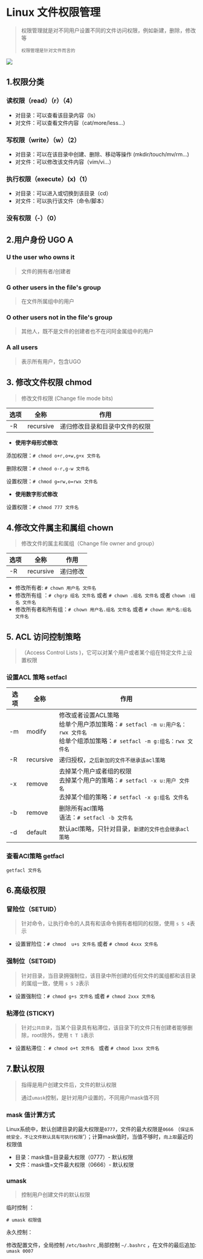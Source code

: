 # Linux 文件权限管理

> 权限管理就是对不同用户设置不同的文件访问权限，例如新建，删除，修改等
>
> `权限管理是针对文件而言的`

![](http://img.tigeru.cn/FmZEZcalFy2LaqhPq2aZzvl4tUD3)

## 1.权限分类

### 读权限（read）（r）（4）

* 对目录：可以查看该目录内容（ls）
* 对文件：可以查看文件内容（cat/more/less...）

### 写权限（write）（w）（2）

* 对目录：可以在该目录中创建、删除、移动等操作 (mkdir/touch/mv/rm...)
* 对文件：可以修改该文件内容（vim/vi...）

### 执行权限（execute）(x)（1）

* 对目录：可以进入或切换到该目录（cd）
* 对文件：可以执行该文件（命令/脚本）

### 没有权限（-）（0）

## 2.用户身份 UGO A

### U  the user who owns it

> 文件的拥有者/创建者

### G  other users in the file's  group

> 在文件所属组中的用户

### O  other users not in the file's group

>其他人，既不是文件的创建者也不在问阿金属组中的用户

### A  all  users

> 表示所有用户，包含UGO

## 3. 修改文件权限 chmod

> 修改文件权限  (Change file mode bits)

| 选项 | 全称      | 作用                           |
| ---- | --------- | ------------------------------ |
| -R   | recursive | 递归修改目录和目录中文件的权限 |

* **使用字母形式修改**

添加权限：`# chmod o+r,o+w,g+x 文件名`

删除权限：`# chmod o-r,g-w 文件名`

设置权限：`# chmod g=rw,o=rwx 文件名`

* **使用数字形式修改**

设置权限：`# chmod 777 文件名`

## 4.修改文件属主和属组 chown

> 修改文件的属主和属组（Change file owner and group）

| 选项 | 全称      | 作用     |
| ---- | --------- | -------- |
| -R   | recursive | 递归修改 |

- 修改所有者: `# chown 用户名 文件名`
- 修改所有组 ：`# chgrp 组名 文件名` 或者 `# chown .组名 文件名` 或者 `chown :组名 文件名` 
- 修改所有者和所有组：`# chown 用户名.组名 文件名` 或者 `# chown 用户名:组名 文件名`

## 5. ACL 访问控制策略

> （Access Control Lists )，它可以对某个用户或者某个组在特定文件上设置权限

### 设置ACL 策略 setfacl

| 选项 | 全称      | 作用                                                         |
| ---- | --------- | ------------------------------------------------------------ |
| -m   | modify    | 修改或者设置ACL策略<br>给单个用户添加策略：`# setfacl -m u:用户名：rwx 文件名`<br>给单个组添加策略：`# setfacl -m g:组名：rwx 文件名` |
| -R   | recursive | 递归授权，`之后新加的文件不继承该acl策略`                    |
| -x   | remove    | 去掉某个用户或者组的权限<br>去掉某个用户的策略：`# setfacl -x u:用户 文件名`<br>去掉某个组的策略：`# setfacl -x g:组名 文件名` |
| -b   | remove    | 删除所有acl策略<br>语法：`# setfacl -b 文件名`               |
| -d   | default   | 默认acl策略，只针对目录，`新建的文件也会继承acl策略`         |

### 查看ACl策略 getfacl

`getfacl 文件名`

## 6.高级权限

### 冒险位（SETUID）

> 针对命令，让执行命令的人具有和该命令拥有者相同的权限，使用 `s S 4`表示

* 设置冒险位：`# chmod  u+s 文件名` 或者 `# chmod 4xxx 文件名`

### 强制位（SETGID)

> 针对目录，当目录拥强制位，该目录中所创建的任何文件的属组都和该目录的属组一致，使用 `s S 2`表示

* 设置强制位：`# chmod g+s 文件名` 或者 `# chmod 2xxx 文件名`

### 粘滞位  (STICKY)

> 针对`公共目录`，当某个目录具有粘滞位，该目录下的文件只有创建者能够删除，root除外，使用 `t T 1`表示

- 设置粘滞位： `# chmod o+t 文件名 ` 或者 `# chmod 1xxx 文件名`



## 7.默认权限

> 指得是用户创建文件后，文件的默认权限
>
> 通过`umask`控制，是针对用户设置的，不同用户mask值不同

### mask 值计算方式

Linux系统中，默认创建目录的最大权限是`0777`，文件的最大权限是`0666` （`保证系统安全，不让文件默认具有可执行权限`'）；计算mask值时，当值不够时，`向上取`最近的权限值

- 目录：mask值=目录最大权限（0777）-  默认权限
- 文件：mask值=文件最大权限（0666）-  默认权限

### umask

> 控制用户创建文件的默认权限

临时控制 ：

`# umask 权限值`

永久控制：

修改配置文件，全局控制 `/etc/bashrc` ,局部控制 `~/.bashrc`  ，在文件的最后追加:  `umask 0007`

